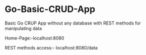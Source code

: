 # Go-Basic-CRUD-App


Basic Go CRUP App without any database with REST methods for manipulating data

Home-Page:-localhost:8080

REST methods access:- localhost:8080/data
